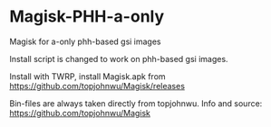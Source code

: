 # Magisk-PHH-a-only
Magisk for a-only phh-based gsi images

Install script is changed to work on phh-based gsi images.

Install with TWRP, install Magisk.apk from
https://github.com/topjohnwu/Magisk/releases

Bin-files are always taken directly from topjohnwu.
Info and source:
https://github.com/topjohnwu/Magisk

